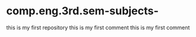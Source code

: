 # comp.eng.3rd.sem-subjects-
this is my first repository 
this is my first comment 
this is my first comment 
